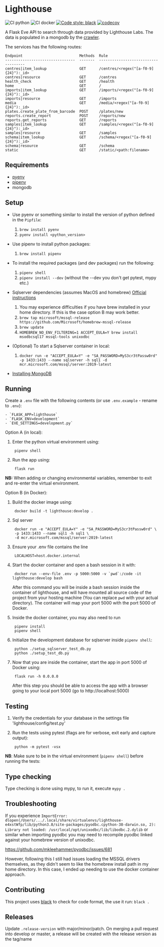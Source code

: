 # Lighthouse

![CI python](https://github.com/sanger/lighthouse/workflows/CI%20python/badge.svg)
![CI docker](https://github.com/sanger/lighthouse/workflows/CI%20docker/badge.svg)
[![Code style: black](https://img.shields.io/badge/code%20style-black-000000.svg)](https://github.com/psf/black)
[![codecov](https://codecov.io/gh/sanger/lighthouse/branch/develop/graph/badge.svg)](https://codecov.io/gh/sanger/lighthouse)

A Flask Eve API to search through data provided by Lighthouse Labs. The data is populated in a
mongodb by the [crawler](https://github.com/sanger/crawler).

The services has the following routes:

    Endpoint                          Methods  Rule
    --------------------------------  -------  ------------------------------------
    centres|item_lookup               GET      /centres/<regex("[a-f0-9]{24}"):_id>
    centres|resource                  GET      /centres
    health_check                      GET      /health
    home                              GET      /
    imports|item_lookup               GET      /imports/<regex("[a-f0-9]{24}"):_id>
    imports|resource                  GET      /imports
    media                             GET      /media/<regex("[a-f0-9]{24}"):_id>
    plates.create_plate_from_barcode  POST     /plates/new
    reports.create_report             POST     /reports/new
    reports.get_reports               GET      /reports
    samples|item_lookup               GET      /samples/<regex("[a-f0-9]{24}"):_id>
    samples|resource                  GET      /samples
    schema|item_lookup                GET      /schema/<regex("[a-f0-9]{24}"):_id>
    schema|resource                   GET      /schema
    static                            GET      /static/<path:filename>

## Requirements

- [pyenv](https://github.com/pyenv/pyenv)
- [pipenv](https://pipenv.pypa.io/en/latest/)
- mongodb

## Setup

- Use pyenv or something similar to install the version of python
  defined in the `Pipfile`:
  1. `brew install pyenv`
  2. `pyenv install <python_version>`
- Use pipenv to install python packages:
  1. `brew install pipenv`
- To install the required packages (and dev packages) run the following:
  1. `pipenv shell`
  2. `pipenv install --dev` (without the --dev you don't get pytest, mypy etc.)
- Sqlserver dependencies (assumes MacOS and homebrew)
  [Official instructions](https://docs.microsoft.com/en-us/sql/connect/odbc/linux-mac/install-microsoft-odbc-driver-sql-server-macos?view=sql-server-ver15)
  1. You may experience difficulties if you have brew installed in your home directory. If this is the case option B may work better.
  2. `brew tap microsoft/mssql-release https://github.com/Microsoft/homebrew-mssql-release`
  3. `brew update`
  4. `HOMEBREW_NO_ENV_FILTERING=1 ACCEPT_EULA=Y brew install msodbcsql17 mssql-tools unixodbc`
- (Optional) To start a Sqlserver container in local:
  1. `docker run -e "ACCEPT_EULA=Y" -e "SA_PASSWORD=MyS3cr3tPassw0rd" -p 1433:1433 --name sqlserver -h sql1 -d mcr.microsoft.com/mssql/server:2019-latest`

- [Installing MongoDB](https://docs.mongodb.com/manual/tutorial/install-mongodb-on-os-x/)

## Running

Create a `.env` file with the following contents (or use `.env.example` - rename to `.env`):

    - `FLASK_APP=lighthouse`
    - `FLASK_ENV=development`
    - `EVE_SETTINGS=development.py`

Option A (in local):

1. Enter the python virtual environment using:

        pipenv shell

2. Run the app using:

        flask run

**NB:** When adding or changing environmental variables, remember to exit and re-enter the virtual
environment.

Option B (in Docker):

1. Build the docker image using:

        docker build -t lighthouse:develop .

2. Sql server

        docker run -e "ACCEPT_EULA=Y" -e "SA_PASSWORD=MyS3cr3tPassw0rd" \
        -p 1433:1433 --name sql1 -h sql1 \
        -d mcr.microsoft.com/mssql/server:2019-latest

3. Ensure your .env file contains the line

        LOCALHOST=host.docker.internal

3. Start the docker container and open a bash session in it with:

        docker run --env-file .env -p 5000:5000 -v `pwd`:/code -it lighthouse:develop bash

   After this command you will be inside a bash session inside the container of lighthouse, and will have mounted all
   source code of the project from your hosting machine (You can replace `pwd` with your actual directory).
   The container will map your port 5000 with the port 5000 of Docker.

4. Inside the docker container, you may also need to run

        pipenv install
        pipenv shell

5. Initialize the development database for sqlserver inside `pipenv shell`:

        python ./setup_sqlserver_test_db.py
        python ./setup_test_db.py


6. Now that you are inside the container, start the app in port 5000 of Docker using:

        flask run -h 0.0.0.0

   After this step you should be able to access the app with a browser going to your local port 5000 (go to http://localhost:5000)

## Testing

1. Verify the credentials for your database in the settings file 'lighthouse/config/test.py'
1. Run the tests using pytest (flags are for verbose, exit early and capture output):

        python -m pytest -vsx

**NB**: Make sure to be in the virtual environment (`pipenv shell`) before running the tests:

## Type checking

Type checking is done using mypy, to run it, execute `mypy .`

## Troubleshooting

If you experience `ImportError: dlopen(/Users/.../.local/share/virtualenvs/lighthouse-e4xstWfp/lib/python3.8/site-packages/pyodbc.cpython-38-darwin.so, 2): Library not loaded: /usr/local/opt/unixodbc/lib/libodbc.2.dylib` or
similar when importing pyodbc you may need to recompile pyodbc linked against your homebrew version of unixodbc.

https://github.com/mkleehammer/pyodbc/issues/681

However, following this I still had issues loading the MSSQL drivers themselves, as they didn't seem to like
the homebrew install path in my home directory. In this case, I ended up needing to use the docker container
approach.

## Contributing

This project uses [black](https://github.com/psf/black) to check for code format, the use it run:
`black .`

## Releases

Update `.release-version` with major/minor/patch. On merging a pull request into develop or master, a release will be created with the release version as the tag/name
